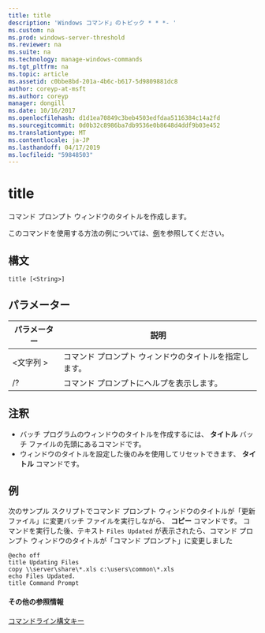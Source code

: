 ```yaml
---
title: title
description: 'Windows コマンド」のトピック * * *- '
ms.custom: na
ms.prod: windows-server-threshold
ms.reviewer: na
ms.suite: na
ms.technology: manage-windows-commands
ms.tgt_pltfrm: na
ms.topic: article
ms.assetid: c0bbe8bd-201a-4b6c-b617-5d9809881dc8
author: coreyp-at-msft
ms.author: coreyp
manager: dongill
ms.date: 10/16/2017
ms.openlocfilehash: d1d1ea70849c3beb4503edfdaa5116384c14a2fd
ms.sourcegitcommit: 0d0b32c8986ba7db9536e0b8648d4ddf9b03e452
ms.translationtype: MT
ms.contentlocale: ja-JP
ms.lasthandoff: 04/17/2019
ms.locfileid: "59848503"
---
```

# <a name="title"></a>title



コマンド プロンプト ウィンドウのタイトルを作成します。

このコマンドを使用する方法の例については、[例](#BKMK_examples)を参照してください。

## <a name="syntax"></a>構文

```
title [<String>]
```

## <a name="parameters"></a>パラメーター

|パラメーター|説明|
|---------|-----------|
|\<文字列 >|コマンド プロンプト ウィンドウのタイトルを指定します。|
|/?|コマンド プロンプトにヘルプを表示します。|

## <a name="remarks"></a>注釈

-   バッチ プログラムのウィンドウのタイトルを作成するには、 **タイトル** バッチ ファイルの先頭にあるコマンドです。
-   ウィンドウのタイトルを設定した後のみを使用してリセットできます、 **タイトル** コマンドです。

## <a name="BKMK_examples"></a>例

次のサンプル スクリプトでコマンド プロンプト ウィンドウのタイトルが「更新ファイル」に変更バッチ ファイルを実行しながら、 **コピー** コマンドです。 コマンドを実行した後、テキスト `Files Updated` が表示されたら、コマンド プロンプト ウィンドウのタイトルが「コマンド プロンプト」に変更しました
```
@echo off
title Updating Files
copy \\server\share\*.xls c:\users\common\*.xls
echo Files Updated.
title Command Prompt
```

#### <a name="additional-references"></a>その他の参照情報

[コマンドライン構文キー](command-line-syntax-key.md)